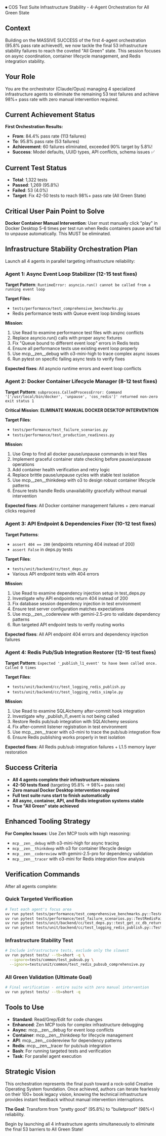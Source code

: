 ⏺ COS Test Suite Infrastructure Stability - 4-Agent Orchestration for All Green State

## Context

Building on the MASSIVE SUCCESS of the first 4-agent orchestration (95.8% pass rate achieved!), we now tackle the final 53 infrastructure stability failures to reach the coveted "All Green" state. This session focuses on async coordination, container lifecycle management, and Redis integration stability.

## Your Role

You are the orchestrator (Claude/Opus) managing 4 specialized infrastructure agents to eliminate the remaining 53 test failures and achieve 98%+ pass rate with zero manual intervention required.

## Current Achievement Status

**First Orchestration Results:**
- **From**: 84.4% pass rate (113 failures)
- **To**: 95.8% pass rate (53 failures)
- **Achievement**: 60 failures eliminated, exceeded 90% target by 5.8%!
- **Success**: Model defaults, UUID types, API conflicts, schema issues ✅

## Current Test Status

- **Total**: 1,322 tests
- **Passed**: 1,269 (95.8%)
- **Failed**: 53 (4.0%)
- **Target**: Fix 42-50 tests to reach 98%+ pass rate (All Green State)

## Critical User Pain Point to Solve

**Docker Container Manual Intervention**: User must manually click "play" in Docker Desktop 5-6 times per test run when Redis containers pause and fail to unpause automatically. This MUST be eliminated.

## Infrastructure Stability Orchestration Plan

Launch all 4 agents in parallel targeting infrastructure reliability:

### Agent 1: Async Event Loop Stabilizer (12-15 test fixes)

**Target Pattern**: `RuntimeError: asyncio.run() cannot be called from a running event loop`

**Target Files**:
- `tests/performance/test_comprehensive_benchmarks.py`
- Redis performance tests with Queue event loop binding issues

**Mission**:
1. Use Read to examine performance test files with async conflicts
2. Replace asyncio.run() calls with proper async fixtures
3. Fix "Queue bound to different event loop" errors in Redis tests
4. Ensure all performance tests use existing event loop properly
5. Use mcp__zen__debug with o3-mini-high to trace complex async issues
6. Run pytest on specific failing async tests to verify fixes

**Expected fixes**: All asyncio runtime errors and event loop conflicts

### Agent 2: Docker Container Lifecycle Manager (8-12 test fixes)

**Target Pattern**: `subprocess.CalledProcessError: Command '['/usr/local/bin/docker', 'unpause', 'cos_redis']' returned non-zero exit status 1`

**Critical Mission**: **ELIMINATE MANUAL DOCKER DESKTOP INTERVENTION**

**Target Files**:
- `tests/performance/test_failure_scenarios.py`
- `tests/performance/test_production_readiness.py`

**Mission**:
1. Use Grep to find all docker pause/unpause commands in test files
2. Implement graceful container state checking before pause/unpause operations
3. Add container health verification and retry logic
4. Replace brittle pause/unpause cycles with stable test isolation
5. Use mcp__zen__thinkdeep with o3 to design robust container lifecycle patterns
6. Ensure tests handle Redis unavailability gracefully without manual intervention

**Expected fixes**: All Docker container management failures + zero manual clicks required

### Agent 3: API Endpoint & Dependencies Fixer (10-12 test fixes)

**Target Patterns**:
- `assert 404 == 200` (endpoints returning 404 instead of 200)
- `assert False` in deps.py tests

**Target Files**:
- `tests/unit/backend/cc/test_deps.py`
- Various API endpoint tests with 404 errors

**Mission**:
1. Use Read to examine dependency injection setup in test_deps.py
2. Investigate why API endpoints return 404 instead of 200
3. Fix database session dependency injection in test environment
4. Ensure test server configuration matches expectations
5. Use mcp__zen__codereview with gemini-2.5-pro to validate dependency patterns
6. Run targeted API endpoint tests to verify routing works

**Expected fixes**: All API endpoint 404 errors and dependency injection failures

### Agent 4: Redis Pub/Sub Integration Restorer (12-15 test fixes)

**Target Pattern**: `Expected '_publish_l1_event' to have been called once. Called 0 times`

**Target Files**:
- `tests/unit/backend/cc/test_logging_redis_publish.py`
- `tests/unit/backend/cc/test_logging_redis_simple.py`

**Mission**:
1. Use Read to examine SQLAlchemy after-commit hook integration
2. Investigate why _publish_l1_event is not being called
3. Restore Redis pub/sub integration with SQLAlchemy sessions
4. Fix after-commit listener registration in test environment
5. Use mcp__zen__tracer with o3-mini to trace the pub/sub integration flow
6. Ensure Redis publishing works properly in test isolation

**Expected fixes**: All Redis pub/sub integration failures + L1.5 memory layer restoration

## Success Criteria

- **All 4 agents complete their infrastructure missions**
- **42-50 tests fixed** (targeting 95.8% → 98%+ pass rate)
- **Zero manual Docker Desktop intervention required**
- **Full test suite runs start to finish automatically**
- **All async, container, API, and Redis integration systems stable**
- **True "All Green" state achieved**

## Enhanced Tooling Strategy

**For Complex Issues**: Use Zen MCP tools with high reasoning:
- `mcp__zen__debug` with o3-mini-high for async tracing
- `mcp__zen__thinkdeep` with o3 for container lifecycle design
- `mcp__zen__codereview` with gemini-2.5-pro for dependency validation
- `mcp__zen__tracer` with o3-mini for Redis integration flow analysis

## Verification Commands

After all agents complete:

### Quick Targeted Verification
```bash
# Test each agent's focus area
uv run pytest tests/performance/test_comprehensive_benchmarks.py::TestAPIEndpointBenchmarks::test_cc_module_endpoints_latency -v
uv run pytest tests/performance/test_failure_scenarios.py::TestRedisFailureScenarios::test_redis_connection_failure_graceful_degradation -v
uv run pytest tests/unit/backend/cc/test_deps.py::test_get_cc_db_returns_session -v
uv run pytest tests/unit/backend/cc/test_logging_redis_publish.py::TestLogL1RedisPublishAfterCommit::test_publish_after_commit_event_log -v
```

### Infrastructure Stability Test
```bash
# Include infrastructure tests, exclude only the slowest
uv run pytest tests/ --tb=short -q \
  --ignore=tests/common/test_pubsub.py \
  --ignore=tests/unit/common/test_redis_pubsub_comprehensive.py
```

### All Green Validation (Ultimate Goal)
```bash
# Final verification - entire suite with zero manual intervention
uv run pytest tests/ --tb=short -q
```

## Tools to Use

- **Standard**: Read/Grep/Edit for code changes
- **Enhanced**: Zen MCP tools for complex infrastructure debugging
- **Async**: mcp__zen__debug for event loop conflicts
- **Container**: mcp__zen__thinkdeep for lifecycle management
- **API**: mcp__zen__codereview for dependency patterns
- **Redis**: mcp__zen__tracer for pub/sub integration
- **Bash**: For running targeted tests and verification
- **Task**: For parallel agent execution

## Strategic Vision

This orchestration represents the final push toward a rock-solid Creative Operating System foundation. Once achieved, authors can iterate fearlessly on their 100+ book legacy vision, knowing the technical infrastructure provides instant feedback without manual intervention interruptions.

**The Goal**: Transform from "pretty good" (95.8%) to "bulletproof" (98%+) reliability.

Begin by launching all 4 infrastructure agents simultaneously to eliminate the final 53 barriers to All Green State!
